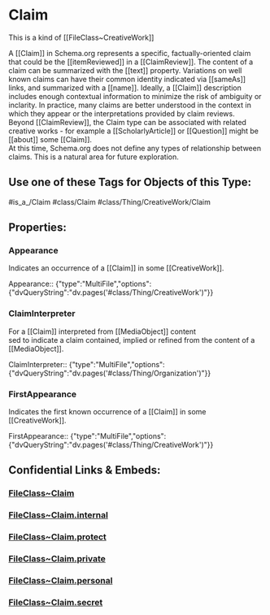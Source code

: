 ﻿---
limit: 9
mapWithTag: true
excludes: 
icon: link-2
version: "2.0"
tagNames:
  - class/Claim
  - class/Thing/CreativeWork/Claim
  - is_a_/Claim
  - schema-org/Claim
tags:
  - class/FileClass
  - class/Claim
  - is_a_/Claim
  - class/Thing/CreativeWork/Claim
extends: FileClass~Thing/FileClass~CreativeWork
fields:
  - id: j5DapQ
    name: Appearance
    options:
      dvQueryString: dv.pages('#class/Thing/CreativeWork')
    type: MultiFile
    path: ""
  - id: UpNKx0
    name: ClaimInterpreter
    options:
      dvQueryString: dv.pages('#class/Thing/Organization')
    type: MultiFile
    path: ""
  - id: ABH9A5
    name: FirstAppearance
    options:
      dvQueryString: dv.pages('#class/Thing/CreativeWork')
    type: MultiFile
    path: ""
---

# Claim
This is a kind of [[FileClass~CreativeWork]]

A [[Claim]] in Schema.org represents a specific, factually-oriented claim that could be the [[itemReviewed]] in a [[ClaimReview]]. The content of a claim can be summarized with the [[text]] property. Variations on well known claims can have their common identity indicated via [[sameAs]] links, and summarized with a [[name]]. Ideally, a [[Claim]] description includes enough contextual information to minimize the risk of ambiguity or inclarity. In practice, many claims are better understood in the context in which they appear or the interpretations provided by claim reviews.  
 Beyond [[ClaimReview]], the Claim type can be associated with related creative works - for example a [[ScholarlyArticle]] or [[Question]] might be [[about]] some [[Claim]].  
 At this time, Schema.org does not define any types of relationship between claims. This is a natural area for future exploration.


## Use one of these Tags for Objects of this Type:

#is_a_/Claim
#class/Claim
#class/Thing/CreativeWork/Claim

## Properties:

### Appearance
Indicates an occurrence of a [[Claim]] in some [[CreativeWork]].

Appearance:: {"type":"MultiFile","options":{"dvQueryString":"dv.pages('#class/Thing/CreativeWork')"}}

### ClaimInterpreter
For a [[Claim]] interpreted from [[MediaObject]] content  
 sed to indicate a claim contained, implied or refined from the content of a [[MediaObject]].

ClaimInterpreter:: {"type":"MultiFile","options":{"dvQueryString":"dv.pages('#class/Thing/Organization')"}}

### FirstAppearance
Indicates the first known occurrence of a [[Claim]] in some [[CreativeWork]].

FirstAppearance:: {"type":"MultiFile","options":{"dvQueryString":"dv.pages('#class/Thing/CreativeWork')"}}



## Confidential Links & Embeds: 

### [FileClass~Claim](/_public/fileClass/FileClass~Thing/FileClass~CreativeWork/FileClass~Claim.md) 

### [FileClass~Claim.internal](/_internal/fileClass/FileClass~Thing/FileClass~CreativeWork/FileClass~Claim.internal.md) 

### [FileClass~Claim.protect](/_protect/fileClass/FileClass~Thing/FileClass~CreativeWork/FileClass~Claim.protect.md) 

### [FileClass~Claim.private](/_private/fileClass/FileClass~Thing/FileClass~CreativeWork/FileClass~Claim.private.md) 

### [FileClass~Claim.personal](/_personal/fileClass/FileClass~Thing/FileClass~CreativeWork/FileClass~Claim.personal.md) 

### [FileClass~Claim.secret](/_secret/fileClass/FileClass~Thing/FileClass~CreativeWork/FileClass~Claim.secret.md) 
